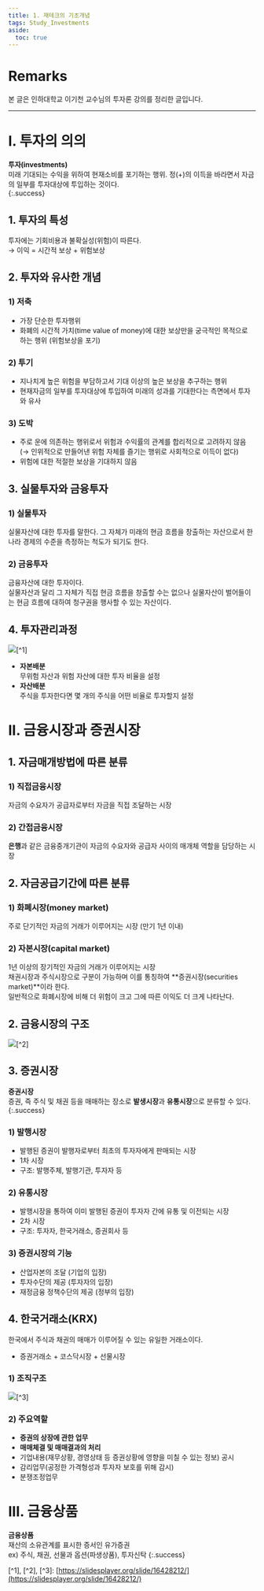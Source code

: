 ```yaml
---
title: 1. 재테크의 기초개념
tags: Study_Investments
aside:
  toc: true
---
```


# Remarks
본 글은 인하대학교 이기천 교수님의 투자론 강의를 정리한 글입니다.

<!--more-->

---

# I. 투자의 의의
**투자(investments)**  
미래 기대되는 수익을 위하여 현재소비를 포기하는 행위.
정(+)의 이득을 바라면서 자금의 일부를 투자대상에 투입하는 것이다.  
{:.success}

## 1. 투자의 특성
투자에는 기회비용과 불확실성(위험)이 따른다.  
→ 이익 = 시간적 보상 + 위험보상

## 2. 투자와 유사한 개념
### 1) 저축
- 가장 단순한 투자행위
- 화폐의 시간적 가치(time value of money)에 대한 보상만을 궁극적인 목적으로 하는 행위 (위험보상을 포기)

### 2) 투기
- 지나치게 높은 위험을 부담하고서 기대 이상의 높은 보상을 추구하는 행위
- 현재자금의 일부를 투자대상에 투입하여 미래의 성과를 기대한다는 측면에서 투자와 유사

### 3) 도박
- 주로 운에 의존하는 행위로서 위험과 수익률의 관계를 합리적으로 고려하지 않음 (→ 인위적으로 만들어낸 위험 자체를 즐기는 행위로 사회적으로 이득이 없다)
- 위험에 대한 적절한 보상을 기대하지 않음


## 3. 실물투자와 금융투자
### 1) 실물투자
실물자산에 대한 투자를 말한다. 
그 자체가 미래의 현금 흐름을 창출하는 자산으로서 한 나라 경제의 수준을 측정하는 척도가 되기도 한다.

### 2) 금융투자
금융자산에 대한 투자이다.  
실물자산과 달리 그 자체가 직접 현금 흐름을 창출할 수는 없으나 실물자산이 벌어들이는 현금 흐름에 대하여 청구권을 행사할 수 있는 자산이다.


## 4. 투자관리과정
![](/images/2020-03-22-1/1.jpg)[^1]

- **자본배분**  
무위험 자산과 위험 자산에 대한 투자 비율을 설정
- **자산배분**  
주식을 투자한다면 몇 개의 주식을 어떤 비율로 투자할지 설정


# II. 금융시장과 증권시장
## 1. 자금매개방법에 따른 분류
### 1) 직접금융시장
자금의 수요자가 공급자로부터 자금을 직접 조달하는 시장

### 2) 간접금융시장
**은행**과 같은 금융중개기관이 자금의 수요자와 공급자 사이의 매개체 역할을 담당하는 시장

## 2. 자금공급기간에 따른 분류
### 1) 화폐시장(money market)
주로 단기적인 자금의 거래가 이루어지는 시장 (만기 1년 이내)

### 2) 자본시장(capital market)
1년 이상의 장기적인 자금의 거래가 이루어지는 시장  
채권시장과 주식시장으로 구분이 가능하며 이를 통칭하여 **증권시장(securities market)**이라 한다.  
일반적으로 화폐시장에 비해 더 위험이 크고 그에 따른 이익도 더 크게 나타난다.

## 2. 금융시장의 구조
![](/images/2020-03-22-1/2.jpg)[^2]

## 3. 증권시장
**증권시장**  
증권, 즉 주식 및 채권 등을 매매하는 장소로 **발생시장**과 **유통시장**으로 분류할 수 있다.  
{:.success}

### 1) 발행시장
- 발행된 증권이 발행자로부터 최초의 투자자에게 판매되는 시장
- 1차 시장
- 구조: 발행주체, 발행기관, 투자자 등

### 2) 유통시장
- 발행시장을 통하여 이미 발행된 증권이 투자자 간에 유통 및 이전되는 시장
- 2차 시장
- 구조: 투자자, 한국거래소, 증권회사 등

### 3) 증권시장의 기능
- 산업자본의 조달 (기업의 입장)
- 투자수단의 제공 (투자자의 입장)
- 재정금융 정책수단의 제공 (정부의 입장)

## 4. 한국거래소(KRX)
한국에서 주식과 채권의 매매가 이루어질 수 있는 유일한 거래소이다.
- 증권거래소 + 코스닥시장 + 선물시장

### 1) 조직구조
![](/images/2020-03-22-1/3.jpg)[^3]

### 2) 주요역할
- **증권의 상장에 관한 업무**
- **매매체결 및 매매결과의 처리**
- 기업내용(재무상황, 경영상태 등 증권상황에 영향을 미칠 수 있는 정보) 공시
- 감리업무(공정한 가격형성과 투자자 보호를 위해 감시)
- 분쟁조정업무


# III. 금융상품

**금융상품**  
재산의 소유관계를 표시한 증서인 유가증권  
ex) 주식, 채권, 선물과 옵션(파생상품), 투자신탁
{:.success}





[^1], [^2], [^3]: [https://slidesplayer.org/slide/16428212/](https://slidesplayer.org/slide/16428212/)